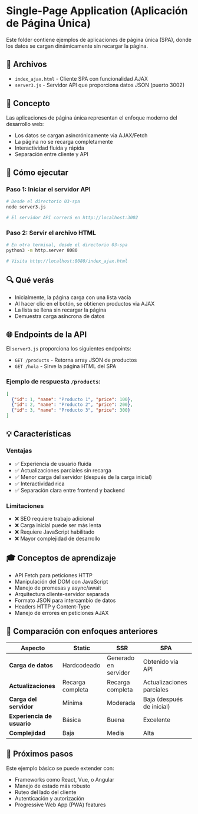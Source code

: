 # Single-Page Application (Aplicación de Página Única)

Este folder contiene ejemplos de aplicaciones de página única (SPA), donde los datos se cargan dinámicamente sin recargar la página.

## 📁 Archivos

- `index_ajax.html` - Cliente SPA con funcionalidad AJAX
- `server3.js` - Servidor API que proporciona datos JSON (puerto 3002)

## 🎯 Concepto

Las aplicaciones de página única representan el enfoque moderno del desarrollo web:

- Los datos se cargan asincrónicamente via AJAX/Fetch
- La página no se recarga completamente
- Interactividad fluida y rápida
- Separación entre cliente y API

## 🚀 Cómo ejecutar

### Paso 1: Iniciar el servidor API
```bash
# Desde el directorio 03-spa
node server3.js

# El servidor API correrá en http://localhost:3002
```

### Paso 2: Servir el archivo HTML
```bash
# En otra terminal, desde el directorio 03-spa
python3 -m http.server 8080

# Visita http://localhost:8080/index_ajax.html
```

## 🔍 Qué verás

- Inicialmente, la página carga con una lista vacía
- Al hacer clic en el botón, se obtienen productos via AJAX
- La lista se llena sin recargar la página
- Demuestra carga asíncrona de datos

## 🌐 Endpoints de la API

El `server3.js` proporciona los siguientes endpoints:

- `GET /products` - Retorna array JSON de productos
- `GET /hola` - Sirve la página HTML del SPA

### Ejemplo de respuesta `/products`:
```json
[
  {"id": 1, "name": "Producto 1", "price": 100},
  {"id": 2, "name": "Producto 2", "price": 200},
  {"id": 3, "name": "Producto 3", "price": 300}
]
```

## 💡 Características

### Ventajas
- ✅ Experiencia de usuario fluida
- ✅ Actualizaciones parciales sin recarga
- ✅ Menor carga del servidor (después de la carga inicial)
- ✅ Interactividad rica
- ✅ Separación clara entre frontend y backend

### Limitaciones
- ❌ SEO requiere trabajo adicional
- ❌ Carga inicial puede ser más lenta
- ❌ Requiere JavaScript habilitado
- ❌ Mayor complejidad de desarrollo

## 🎓 Conceptos de aprendizaje

- API Fetch para peticiones HTTP
- Manipulación del DOM con JavaScript
- Manejo de promesas y async/await
- Arquitectura cliente-servidor separada
- Formato JSON para intercambio de datos
- Headers HTTP y Content-Type
- Manejo de errores en peticiones AJAX

## 🔄 Comparación con enfoques anteriores

| Aspecto | Static | SSR | SPA |
|---------|--------|-----|-----|
| **Carga de datos** | Hardcodeado | Generado en servidor | Obtenido via API |
| **Actualizaciones** | Recarga completa | Recarga completa | Actualizaciones parciales |
| **Carga del servidor** | Mínima | Moderada | Baja (después de inicial) |
| **Experiencia de usuario** | Básica | Buena | Excelente |
| **Complejidad** | Baja | Media | Alta |

## 🚀 Próximos pasos

Este ejemplo básico se puede extender con:
- Frameworks como React, Vue, o Angular
- Manejo de estado más robusto
- Ruteo del lado del cliente
- Autenticación y autorización
- Progressive Web App (PWA) features